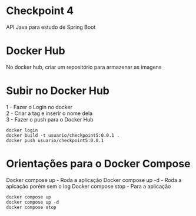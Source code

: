 # Checkpoint 4

API Java para estudo de Spring Boot



# Docker Hub

No docker hub, criar um repositório para armazenar as imagens


# Subir no Docker Hub

1 - Fazer o Login no docker  
2 - Criar a tag e inserir o nome dela  
3 - Fazer o push para o Docker Hub  

```
docker login
docker build -t usuario/checkpoint5:0.0.1 .
docker push usuario/checkpoint5:0.0.1
```

# Orientações para o Docker Compose

Docker compose up - Roda a aplicação
Docker compose up -d - Roda a aplcação porém sem o log
Docker compose stop - Para a aplicação

```
docker compose up
docker compose up -d
docker compose stop
```
